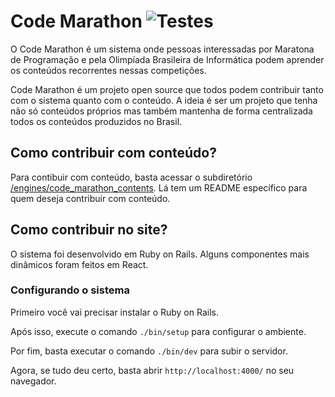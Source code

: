 # Code Marathon ![Testes](https://github.com/PauloMiranda98/codemarathon-rails/actions/workflows/rubyonrails.yml/badge.svg?branch=main)


O Code Marathon é um sistema onde pessoas interessadas por Maratona de Programação e pela Olimpíada Brasileira de Informática podem aprender os conteúdos recorrentes nessas competições.

Code Marathon é um projeto open source que todos podem contribuir tanto com o sistema quanto com o conteúdo. A ideia é ser um projeto que tenha não só conteúdos próprios mas também mantenha de forma centralizada todos os conteúdos produzidos no Brasil.

## Como contribuir com conteúdo?

Para contibuir com conteúdo, basta acessar o subdiretório [/engines/code_marathon_contents](/engines/code_marathon_contents). Lá tem um README específico para quem deseja contribuir com conteúdo.

## Como contribuir no site?

O sistema foi desenvolvido em Ruby on Rails. Alguns componentes mais dinâmicos foram feitos em React.

### Configurando o sistema

Primeiro você vai precisar instalar o Ruby on Rails.

Após isso, execute o comando `./bin/setup` para configurar o ambiente.

Por fim, basta executar o comando `./bin/dev` para subir o servidor.

Agora, se tudo deu certo, basta abrir `http://localhost:4000/` no seu navegador.
